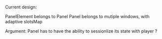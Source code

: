 Current design:

PanelElement belongs to Panel
Panel belongs to mutiple windows, with adaptive slotsMap

Argument:
Panel has to have the ability to sessionlize its state with player ?

